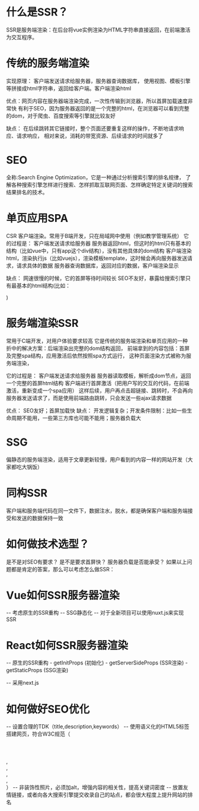 # 什么是SSR？ 
SSR是服务端渲染：在后台将vue实例渲染为HTML字符串直接返回，在前端激活为交互程序。

# 传统的服务端渲染
实现原理：
客户端发送请求给服务器，服务器查询数据库，
使用视图、模板引擎等拼接成html字符串，返回给客户端。客户端渲染html

优点：网页内容在服务器端渲染完成，一次性传输到浏览器，所以首屏加载速度非常快
有利于SEO，因为服务器返回的是一个完整的html，在浏览器可以看到完整的dom，对于爬虫、百度搜索等引擎就比较友好

缺点：
在后续跳转其它链接时，整个页面还要重复这样的操作，不断地请求响应、请求响应，
相对来说，消耗的带宽资源、后续请求的时间就多了

# SEO 
  全称:Search Engine Optimization，它是一种通过分析搜索引擎的排名规律，
了解各种搜索引擎怎样进行搜索、怎样抓取互联网页面、怎样确定特定关键词的搜索结果排名的技术。
 
# 单页应用SPA
CSR 客户端渲染。常用于B端开发，只在局域网中使用（例如教学管理系统）
它的过程是：
客户端发送请求给服务器
服务器返回html，但这时的html只有基本的结构（比如vue中，只有app这个div结构），没有其他具体的dom结构
客户端渲染html，渲染执行js（比如vuejs），渲染模板template，这时候会再向服务器发送请求，请求具体的数据
服务器查询数据库，返回对应的数据，客户端渲染显示

缺点：
网速很慢的时候，它的首屏等待时间较长
SEO不友好，暴露给搜索引擎只有最基本的html结构(比如：<div id="app"></div>)

# 服务端渲染SSR
常用于C端开发，对用户体验要求较高
它是传统的服务端渲染和单页应用的一种折中的解决方案：后端渲染出完整的dom结构返回，
前端拿到的内容包括：首屏及完整spa结构，应用激活后依然按照spa方式运行，
这种页面渲染方式被称为服务端渲染，

它的过程是：
客户端发送请求给服务器
服务器读取模板，解析成dom节点，返回一个完整的首屏html结构
客户端进行首屏激活（把用户写的交互的代码，在前端激活，重新变成一个spa应用）
这样后续，用户再点击超链接、跳转时，不会再向服务器发送请求了，而是使用前端路由跳转，只会发送一些ajax请求数据

优点：
SEO友好；首屏加载快
缺点：
开发逻辑复杂；开发条件限制：比如一些生命周期不能用，一些第三方库也可能不能用；服务器负载大

# SSG
  偏静态的服务端渲染，适用于文章更新较慢，用户看到的内容一样的网站开发（大家都吃大锅饭）

# 同构SSR
  客户端和服务端代码在同一文件下，数据注水，脱水，都是确保客户端和服务端接受和发送的数据保持一致

# 如何做技术选型？
是不是对SEO有要求？
是不是要求首屏快？
服务器负载是否能承受？
如果以上问题都是肯定的答案，那么可以考虑怎么做SSR：


# Vue如何SSR服务器渲染
-- 考虑原生的SSR重构
-- SSG静态化
-- 对于全新项目可以使用nuxt.js来实现SSR

# React如何SSR服务器渲染
  -- 原生的SSR重构
    - getInitProps  (初始化)
    - getServerSideProps (SSR渲染)
    - getStaticProps (SSG渲染)

  -- 采用next.js
  
# 如何做好SEO优化
  -- 设置合理的TDK（title,description,keywords）
  -- 使用语义化的HTML5标签搭建网页，符合W3C规范（<header></header>,<footer></footer>,<nav></nav>,<aside></aside>,<section></section>）
  -- 非装饰性照片，必须加alt，增强内容的相关性，提高关键词密度
  -- 放置友情链接，或者向各大搜索引擎提交收录自己的站点，都会很大程度上提升网站的排名